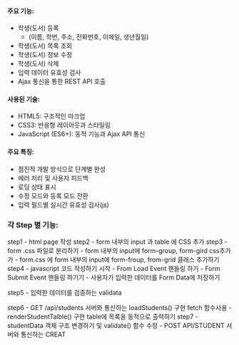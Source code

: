 #### 주요 기능:
* 학생(도서) 등록 
    - (이름, 학번, 주소, 전화번호, 이메일, 생년월일)
* 학생(도서) 목록 조회
* 학생(도서) 정보 수정
* 학생(도서) 삭제
* 입력 데이터 유효성 검사
* Ajax 통신을 통한 REST API 호출

#### 사용된 기술:
* HTML5: 구조적인 마크업
* CSS3: 반응형 레이아웃과 스타일링
* JavaScript (ES6+): 동적 기능과 Ajax API 통신

#### 주요 특징:
* 점진적 개발 방식으로 단계별 완성
* 에러 처리 및 사용자 피드백
* 로딩 상태 표시
* 수정 모드와 등록 모드 전환
* 입력 필드별 실시간 유효성 검사(js)

### 각 Step 별 기능:
step1 - html page 작성 
step2 - form 내부의 input 과 table 에 CSS 추가
step3
    - form .css 파일로 분리하기
    - form 내부의 input에 form-group, form-gird css추가가
    - form.css 에 form 내부의 input에 form-froup, from-grid 클래스 추가하기
step4
    - javascript 코드 작성하기 시작
    - From Load Event 핸들링 하기
    - Form Submit Event 핸들링 하기기
    - 사용자가 입력한 데이터를 Form Data에 저장하기

step5
    - 입력한 데이터를 검증하는 validata

step6
    - GET /api/students 서버와 통신하는 loadStudents() 구현 fetch 함수사용
    - renderStudentTalble() 구현 table에 목록을 동적으로 출력하기
step7
    - studentData 객체 구조 변경하기 및 validate() 함수 수정
    - POST API/STUDENT 서버와 통신하는 CREAT
